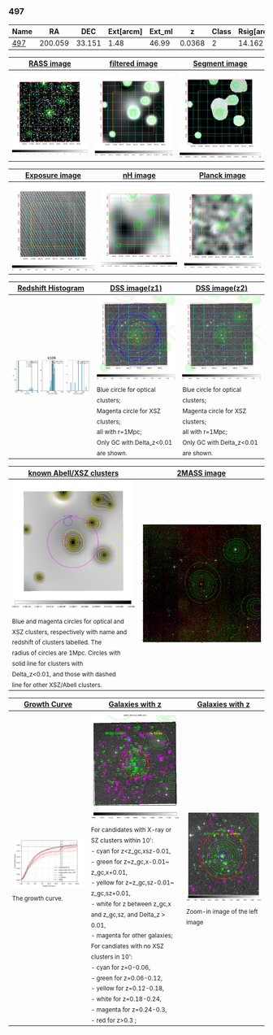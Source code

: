 <div STYLE="page-break-after: always;"></div>

### 497

|Name          |RA          |DEC      | Ext[arcm] | Ext_ml | z    | Class| Rsig[arcmin] | CRsig[c/s] | CR500[c/s] | R500[Mpc] |L500[erg/s]|F500[erg/s/cm^2]| M500[Msun]|Tx[keV]|beta|GC(XSZ,Delta_z<0.01)| GC(OPT,Delta_z<0.01)|GC|alias|
|--------------|------------|------------|---|---|-----------|--------|------|------|----|----|----|----|----|----|----|----|----|----|---|
|[497](script/497.md)     | 200.059       | 33.151       | 1.48    | 46.99   | 0.0368 | 2   | 14.162 |0.287 |0.289 |0.642 |1.656e+43 |5.271e-12 |7.800e+13 |1.858 |0.558 |MCXC, |N, |MCXC, |k109|

|[RASS image](../image/497/497_img.pdf)|[filtered image](../image/497/497_fil.pdf)|[Segment image](../image/497/497_seg.pdf)|
|-------------------|--------------------|-------------------|
| <img src="../image/497/497_img.png" width="300">  | <img src="../image/497/497_fil.png" width="300">   | <img src="../image/497/497_seg.png" width="300">  |

|[Exposure image](../image/497/497_mex.pdf)| [nH image](../image/497/497_nh.pdf)| [Planck image](../image/497/497_p.pdf)|
|-------------------|--------------------|-------------------|
|<img src="../image/497/497_mex.png" width="300">   | <img src="../image/497/497_nh.png" width="300">    | <img src="../image/497/497_p.png" width="300"> |

|[Redshift Histogram](../image/497/497_zg.pdf) | [DSS image(z1)](../image/497/497_dss_z1.pdf)      |  [DSS image(z2)](../image/497/497_dss_z2.pdf)    |
|-------------------|--------------------|-------------------|
|<img src="../image/497/497_zg.png" width="300"> |<img src="../image/497/497_dss_z1.png" width="300"> <sub><br>Blue circle for optical clusters; <br>Magenta circle for XSZ clusters; <br>all with r=1Mpc; <br>Only GC with Delta_z<0.01 are shown. </sub>| <img src="../image/497/497_dss_z2.png" width="300"><sub><br>Blue circle for optical clusters; <br>Magenta circle for XSZ clusters; <br>all with r=1Mpc; <br>Only GC with Delta_z<0.01 are shown. </sub> |

|[known Abell/XSZ clusters](../image/497/497_m.pdf) | [2MASS image](../image/497/497_2mass.pdf)      |
|-------------------|-------------------|
|<img src=../image/497/497_m.png width="300"> <sub><br>Blue and magenta circles for optical and <br>XSZ clusters, respectively with name and <br>redshift of clusters labelled. The <br>radius of circles are 1Mpc. Circles with <br>solid line for clusters with <br>Delta_z<0.01, and those with dashed <br>line for other XSZ/Abell clusters.        </sub>|<img src="../image/497/497_2mass.png" width="300">  |

|[Growth Curve](../image/497/497_gca_all.png) |[Galaxies with z](../image/497/497_opt_ned.pdf) |[Galaxies with z](../image/497/497_opt_ned_zoom.pdf) |
|-------------------|-------------------|-------------------|
| <img src="../image/497/497_gca_all.png" width="300"> <sub><br>The growth curve.</sub>| <img src=../image/497/497_opt_ned.png width="300"> <br><sub> For candidates with X-ray or SZ clusters within 10': <br> - cyan for z<z_gc,xsz-0.01, <br> - green for z=z_gc,x-0.01~ z_gc,x+0.01, <br> - yellow for z=z_gc,sz-0.01~ z_gc,sz+0.01, <br> - white for z between z_gc,x and z_gc,sz, and Delta_z > 0.01, <br> - magenta for other galaxies; <br>For candiates with no XSZ clusters in 10': <br> - cyan for z=0-0.06, <br> - green for z=0.06-0.12, <br> - yellow for z=0.12-0.18, <br> - white for z=0.18-0.24, <br> - magenta for z=0.24-0.3, <br> - red for z>0.3 ;  </sub>|<img src=../image/497/497_opt_ned_zoom.png width="300">  <br><sub> Zoom-in image of the left image</sub>|




